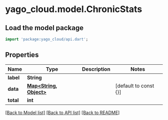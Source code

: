 # yago_cloud.model.ChronicStats

## Load the model package
```dart
import 'package:yago_cloud/api.dart';
```

## Properties
Name | Type | Description | Notes
------------ | ------------- | ------------- | -------------
**label** | **String** |  | 
**data** | [**Map<String, Object>**](Object.md) |  | [default to const {}]
**total** | **int** |  | 

[[Back to Model list]](../README.md#documentation-for-models) [[Back to API list]](../README.md#documentation-for-api-endpoints) [[Back to README]](../README.md)


